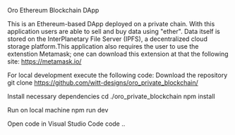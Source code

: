 Oro Ethereum Blockchain DApp


This is an Ethereum-based DApp deployed on a private chain. With this application users are able to sell and buy data using "ether". Data itself is stored on the InterPlanetary File Server (IPFS), a decentralized cloud storage platform.This application also requires the user to use the extenstion Metamask; one can download this extension at that the following site: https://metamask.io/

For local development execute the following code:
Download the repository
git clone https://github.com/witt-designs/oro_private_blockchain/

Install necessary dependencies
cd ./oro_private_blockchain npm install

Run on local machine
npm run dev

Open code in Visual Studio Code
code ..
